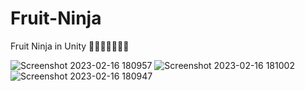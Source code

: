 # Fruit-Ninja
Fruit Ninja in Unity 🍉🍎🥭🍍🍋🔪🔪

![Screenshot 2023-02-16 180957](https://user-images.githubusercontent.com/63372032/219426014-3cb50ca1-0cde-4c0f-82b6-f50efa969a3a.png) ![Screenshot 2023-02-16 181002](https://user-images.githubusercontent.com/63372032/219426021-563515f4-7ffd-4787-90d8-56e69a4fff30.png)  ![Screenshot 2023-02-16 180947](https://user-images.githubusercontent.com/63372032/219426035-dcb3e20b-1997-4f9b-9c19-43e9767f2b64.png)
